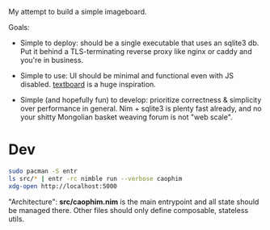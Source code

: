 My attempt to build a simple imageboard.

Goals:

- Simple to deploy: should be a single executable that uses an sqlite3 db. Put
  it behind a TLS-terminating reverse proxy like nginx or caddy and you're in
  business.

- Simple to use: UI should be minimal and functional even with JS disabled.
  [textboard](http://textboard.org/) is a huge inspiration.

- Simple (and hopefully fun) to develop: prioritize correctness & simplicity
  over performance in general. Nim + sqlite3 is plenty fast already, and no
  your shitty Mongolian basket weaving forum is not "web scale".

# Dev

```sh
sudo pacman -S entr
ls src/* | entr -rc nimble run --verbose caophim
xdg-open http://localhost:5000
```

"Architecture": **src/caophim.nim** is the main entrypoint and all state should
be managed there. Other files should only define composable, stateless utils.
